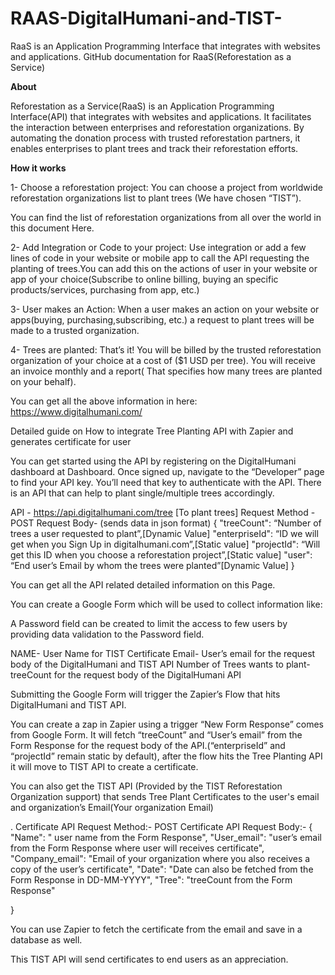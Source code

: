 # RAAS-DigitalHumani-and-TIST-
RaaS is an Application Programming Interface that integrates with websites and applications.
GitHub documentation for RaaS(Reforestation as a Service)


**About**

Reforestation as a Service(RaaS) is an Application Programming Interface(API) that integrates with websites and applications. It facilitates the interaction between enterprises and reforestation organizations.
By automating the donation process with trusted reforestation partners, it enables enterprises to plant trees and track their reforestation efforts.

**How it works**

1- Choose a reforestation project: You can choose a project from worldwide reforestation organizations list to plant trees (We have chosen “TIST”).

You can find the list of reforestation organizations from all over the world in this document  Here.

2- Add Integration or Code to your project: Use integration or add a few lines of code in your website or mobile app to call the API requesting the planting of trees.You can add this on the actions of user  in your website or app of your choice(Subscribe to online billing, buying an specific products/services, purchasing from app, etc.)

3- User makes an Action: When a user makes an action on your website or apps(buying, purchasing,subscribing, etc.) a request to plant trees will be made to a trusted organization.

4- Trees are planted: That’s it! You will be billed by the trusted reforestation organization of your choice at a cost of ($1 USD per tree). You will receive an invoice monthly and a report( That specifies how many trees are planted on your behalf).

You can get all the above information in here: https://www.digitalhumani.com/

Detailed guide on How to integrate Tree Planting API with Zapier and generates certificate for user 

You can get started using the API by registering on the DigitalHumani dashboard at Dashboard. Once signed up, navigate to the “Developer” page to find your API key. You’ll need that key to authenticate with the API. 
There is an API that can help to plant single/multiple trees accordingly.

API - https://api.digitalhumani.com/tree [To plant trees]
Request Method - POST
Request Body- (sends data in json format)
{
  "treeCount": “Number of trees a user requested to plant”,[Dynamic Value]
  "enterpriseId": “ID we will get when you Sign Up in digitalhumani.com”,[Static value]
  "projectId": “Will get this ID when you choose a reforestation project”,[Static value]
  "user": “End user’s Email  by whom the trees were planted”[Dynamic Value]
}

  You can get all the API related detailed information on this Page.

You can create a Google Form which will be used to collect information like:

A Password field can be created to limit the access to few users by providing data validation to the Password field.





NAME- User Name for TIST Certificate
Email- User’s email for the request body of the DigitalHumani and TIST API 
Number of Trees wants to plant- treeCount for the request body of the DigitalHumani API




Submitting the Google Form will trigger the Zapier’s Flow that hits DigitalHumani and TIST API.


You can create a zap in Zapier using a trigger “New Form Response” comes from Google Form. It will fetch “treeCount” and “User’s email” from the Form Response for the request body of the API.(“enterpriseId” and “projectId” remain static by default), after the flow hits the Tree Planting API it will move to TIST API to create a certificate.






You can also get the TIST API (Provided by the TIST Reforestation Organization support) that sends Tree Plant Certificates to the user's email and organization’s Email(Your organization Email) 

.
Certificate API Request Method:- POST
Certificate API Request Body:- 
			{
   "Name": " user name from the Form Response",
   "User_email": "user’s email from the Form Response where user will receives certificate",
   "Company_email": "Email of your organization where you also receives a copy of  the user’s certificate",
   "Date": "Date can also be fetched from the Form Response in DD-MM-YYYY",
   "Tree": "treeCount from the Form Response"

}

You can use Zapier to fetch the certificate from the email and save in a database as well.

This TIST API will send certificates to end users as an appreciation.
